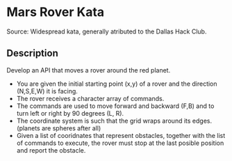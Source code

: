 Mars Rover Kata
===============
Source: Widespread kata, generally atributed to the Dallas Hack Club.

Description
-----------
Develop an API that moves a rover around the red planet.

* You are given the initial starting point (x,y) of a rover and the direction (N,S,E,W) it is facing.
* The rover receives a character array of commands.
* The commands are used to move forward and backward (F,B) and to turn left or right by 90 degrees (L, R).
* The coordinate system is such that the grid wraps around its edges. (planets are spheres after all)
* Given a list of cooridnates that represent obstacles, together with the list of commands to execute, the rover must stop at the last posible position and report the obstacle.

